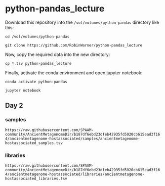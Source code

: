 # python-pandas_lecture

Download this repository into the `/vol/volumes/python-pandas` directory like this:

`cd /vol/volumes/python-pandas`

`git clone https://github.com/RobinWarner/python-pandas_lecture`

Now, copy the required data into the new directory:

`cp *.tsv python-pandas_lecture`

Finally, activate the conda environment and open jupyter notebook:

`conda activate python-pandas`

`jupyter notebook`

## Day 2
### samples

`https://raw.githubusercontent.com/SPAAM-community/AncientMetagenomeDir/b187df6ebd23dfeb42935fd5020cb615ead3f164/ancientmetagenome-hostassociated/samples/ancientmetagenome-hostassociated_samples.tsv`

### libraries

`https://raw.githubusercontent.com/SPAAM-community/AncientMetagenomeDir/b187df6ebd23dfeb42935fd5020cb615ead3f164/ancientmetagenome-hostassociated/libraries/ancientmetagenome-hostassociated_libraries.tsv`
